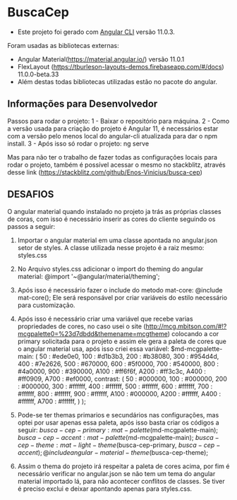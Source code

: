# BuscaCep

- Este projeto foi gerado com [Angular CLI](https://github.com/angular/angular-cli) versão 11.0.3.

Foram usadas as bibliotecas externas: 
  - Angular Material(https://material.angular.io/) versão 11.0.1
  - FlexLayout (https://tburleson-layouts-demos.firebaseapp.com/#/docs) 11.0.0-beta.33
- Além destas todas bibliotecas utilizadas estão no pacote do angular.

## Informações para Desenvolvedor
Passos para rodar o projeto: 
  1 - Baixar o repositório para máquina.
  2 - Como a versão usada para criação do projeto é Angular 11, é necessários estar com a versão pelo menos local do angular-cli atualizada para dar o npm install.
  3 - Após isso só rodar o projeto: ng serve

Mas para não ter o trabalho de fazer todas as configurações locais para rodar o projeto, também é possível acessar o mesmo no stackblitz, através desse link (https://stackblitz.com/github/Enos-Vinicius/busca-cep)

## DESAFIOS

O angular material quando instalado no projeto ja trás as próprias classes de coras, com isso é necessário inserir as cores do cliente seguindo os passos a seguir: 
1) Importar o angular material em uma classe apontada no angular.json setor de styles. A classe utilizada nesse projeto é a raiz mesmo: styles.css
2) No Arquivo styles.css adicionar o import do theming do angular material: @import '~@angular/material/theming';
3) Após isso é necessário fazer o include do metodo mat-core: @include mat-core(); Ele será responsável por criar variáveis do estilo necessário para customização.
4) Após isso é necessário criar uma variável que recebe varias propriedades de cores, no caso usei o site (http://mcg.mbitson.com/#!?mcgpalette0=%23d7dbdd&themename=mcgtheme) colocando a cor primary solicitada para o projeto e assim ele gera a paleta de cores que o angular material usa, após isso criei essa variável: 
$md-mcgpalette-main: (
    50 : #ede0e0,
    100 : #d1b3b3,
    200 : #b38080,
    300 : #954d4d,
    400 : #7e2626,
    500 : #670000,
    600 : #5f0000,
    700 : #540000,
    800 : #4a0000,
    900 : #390000,
    A100 : #ff6f6f,
    A200 : #ff3c3c,
    A400 : #ff0909,
    A700 : #ef0000,
    contrast: (
        50 : #000000,
        100 : #000000,
        200 : #000000,
        300 : #ffffff,
        400 : #ffffff,
        500 : #ffffff,
        600 : #ffffff,
        700 : #ffffff,
        800 : #ffffff,
        900 : #ffffff,
        A100 : #000000,
        A200 : #ffffff,
        A400 : #ffffff,
        A700 : #ffffff,
    )
);

4) Pode-se ter themas primarios e secundários nas configurações, mas optei por usar apenas essa paleta, após isso basta criar os códigos a seguir: $busca-cep-primary: mat-palette($md-mcgpalette-main);
$busca-cep-accent: mat-palette($md-mcgpalette-main);
$busca-cep-theme: mat-light-theme($busca-cep-primary, $busca-cep-accent);
@include angular-material-theme ($busca-cep-theme);

5) Assim o thema do projeto irá respeitar a paleta de cores acima, por fim é necessário verificar no angular.json se não tem um tema do angular material importado lá, para não acontecer conflitos de classes. Se tiver é preciso exclui e deixar apontando apenas para styles.css.

